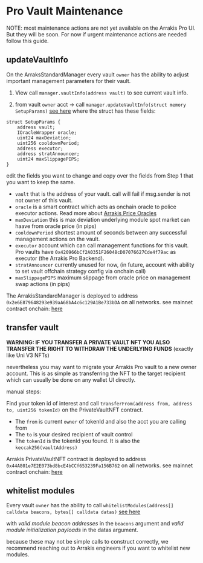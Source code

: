 # Pro Vault Maintenance

NOTE: most maintenance actions are not yet available on the Arrakis Pro UI. But they will be soon. For now if urgent maintenance actions are needed follow this guide.

## updateVaultInfo

On the ArraksStandardManager every vault `owner` has the ability to adjust important management parameters for their vault.

1. View call `manager.vaultInfo(address vault)` to see current vault info.

2. from vault `owner` acct -> call `manager.updateVaultInfo(struct memory SetupParams)` [see here](../../text/arrakisModular/technicalReference/metaVaults/core/contract.ArrakisStandardManager.md#updateVaultInfo) where the struct has these fields:

```solidity
struct SetupParams {
    address vault;
    IOracleWrapper oracle;
    uint24 maxDeviation;
    uint256 cooldownPeriod;
    address executor;
    address stratAnnouncer;
    uint24 maxSlippagePIPS;
}
```

edit the fields you want to change and copy over the fields from Step 1 that you want to keep the same.

- `vault` that is the address of your vault. call will fail if msg.sender is not not owner of this vault.
- `oracle` is a smart contract which acts as onchain oracle to police executor actions. Read more about [Arrakis Price Oracles](../../text/arrakisModular/priceOracles.md)
- `maxDeviation` this is max deviation underlying module spot market can haave from oracle price (in pips)
- `cooldownPeriod` shortest amount of seconds between any successful management actions on the vault.
- `executor` account which can call management functions for this vault. Pro vaults have `0x420966bCf2A0351F26048cD07076627Cde4f79ac` as executor (the Arrakis Pro Backend).
- `stratAnnouncer` currently unused for now, (in future, account with ability to set vault offchain strategy config via onchain call)
- `maxSlippagePIPS` maximum slippage from oracle price on management swap actions (in pips)

The ArrakisStandardManager is deployed to address `0x2e6E879648293e939aA68bA4c6c129A1Be733bDA` on all networks. see mainnet contract onchain: [here](https://etherscan.io/address/0x2e6E879648293e939aA68bA4c6c129A1Be733bDA#readProxyContract)

## transfer vault

**WARNING: IF YOU TRANSFER A PRIVATE VAULT NFT YOU ALSO TRANSFER THE RIGHT TO WITHDRAW THE UNDERLYING FUNDS** (exactly like Uni V3 NFTs)

nevertheless you may want to migrate your Arrakis Pro vault to a new owner account. This is as simple as transferring the NFT to the target recipient which can usually be done on any wallet UI directly.

manual steps:

Find your token id of interest and call `transferFrom(address from, address to, uint256 tokenId)` on the PrivateVaultNFT contract. 

- The `from` is current `owner` of tokenId and also the acct you are calling from
- The `to` is your desired recipient of vault control
- The `tokenId` is the tokenId you found. It is also the `keccak256(vaultAddress)`

Arrakis PrivateVaultNFT contract is deployed to address `0x44A801e7E2E073bd8bcE4bCCf653239Fa156B762` on all networks. see mainnet contract onchain: [here](https://etherscan.io/address/0x44A801e7E2E073bd8bcE4bCCf653239Fa156B762#code)

## whitelist modules

Every vault `owner` has the ability to call `whitelistModules(address[] calldata beacons, bytes[] calldata datas)` [see here](../../../text/arrakisModular/technicalReference/metaVaults/core/abstract.ArrakisMetaVault.html#whitelistmodules)

with _valid module beacon addresses_ in the `beacons` argument and _valid module initialization payloads_ in the datas argument. 

because these may not be simple calls to construct correctly, we recommend reaching out to Arrakis engineers if you want to whitelist new modules.